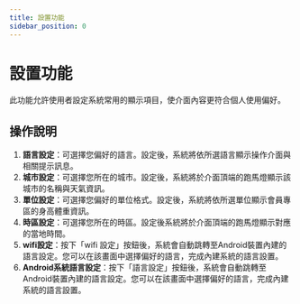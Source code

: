 ```yaml
---
title: 設置功能
sidebar_position: 0
---
```


# 設置功能

此功能允許使用者設定系統常用的顯示項目，使介面內容更符合個人使用偏好。

## 操作說明

1. **語言設定**：可選擇您偏好的語言。設定後，系統將依所選語言顯示操作介面與相關提示訊息。
2. **城市設定**：可選擇您所在的城市。設定後，系統將於介面頂端的跑馬燈顯示該城市的名稱與天氣資訊。
3. **單位設定**：可選擇您偏好的單位格式。設定後，系統將依所選單位顯示會員專區的身高體重資訊。
4. **時區設定**：可選擇您所在的時區。設定後系統將於介面頂端的跑馬燈顯示對應的當地時間。
5. **wifi設定**：按下「wifi 設定」按鈕後，系統會自動跳轉至Android裝置內建的語言設定。您可以在該畫面中選擇偏好的語言，完成內建系統的語言設置。
6. **Android系統語言設定**：按下「語言設定」按鈕後，系統會自動跳轉至Android裝置內建的語言設定。您可以在該畫面中選擇偏好的語言，完成內建系統的語言設置。
